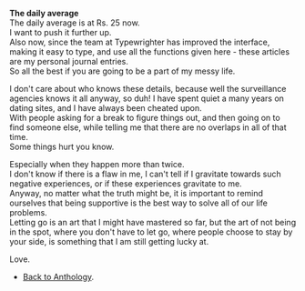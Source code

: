 **The daily average**  
The daily average is at Rs. 25 now.  
I want to push it further up.  
Also now, since the team at Typewrighter has improved the interface, making it easy to type, and use all the functions given here - these articles are my personal journal entries.  
So all the best if you are going to be a part of my messy life.  

I don't care about who knows these details, because well the surveillance agencies knows it all anyway, so duh! 
I have spent quiet a many years on dating sites, and I have always been cheated upon.  
With people asking for a break to figure things out, and then going on to find someone else, while telling me that there are no overlaps in all of that time.  
Some things hurt you know.  

Especially when they happen more than twice.  
I don't know if there is a flaw in me, I can't tell if I gravitate towards such negative experiences, or if these experiences gravitate to me.  
Anyway, no matter what the truth might be, it is important to remind ourselves that being supportive is the best way to solve all of our life problems.  
Letting go is an art that I might have mastered so far, but the art of not being in the spot, where you don't have to let go, where people choose to stay by your side, is something that I am still getting lucky at.  

Love.  

- <a href="https://kushalsamant.github.io/anthology.html">Back to Anthology</a>.  